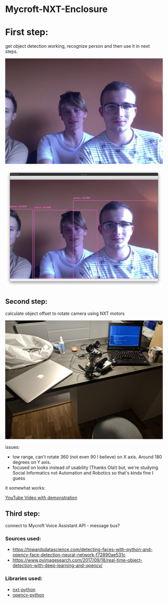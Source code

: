 # Mycroft-NXT-Enclosure

# First step:

get object detection working, recognize person and then use it in next steps.

![without object recognition](./before.jpg)

![with object recognition](./after.jpeg)

## Second step:

calculate object offset to rotate camera using NXT motors

![NXT robot used for object tracking](./robot_photo.jpg)

issues:

- low range, can't rotate 360 (not even 90 I believe) on X axis. Around 180 degrees on Y axis.
- focused on looks instead of usability (Thanks Ola!) but, we're studying Social Informatics not Automation and Robotics so that's kinda fine I guess

it somewhat works:

[YouTube Video with demonstration](https://youtu.be/wuYpBmQ6b2w)

## Third step:

connect to Mycroft Voice Assistant API - message bus?

### Sources used:
- https://towardsdatascience.com/detecting-faces-with-python-and-opencv-face-detection-neural-network-f72890ae531c
- https://www.pyimagesearch.com/2017/09/18/real-time-object-detection-with-deep-learning-and-opencv/

### Libraries used:

- [nxt-python](https://github.com/Eelviny/nxt-python)
- [opencv-python](https://pypi.org/project/opencv-python/)
